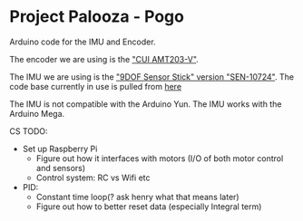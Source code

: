 # Project Palooza - Pogo
Arduino code for the IMU and Encoder.

The encoder we are using is the ["CUI AMT203-V"](https://www.digikey.com/product-detail/en/cui-inc/AMT203-V/102-2050-ND/2278846).

The IMU we are using is the ["9DOF Sensor Stick" version "SEN-10724"](https://www.sparkfun.com/products/retired/10724).
The code base currently in use is pulled from [here](https://github.com/Razor-AHRS/razor-9dof-ahrs/wiki/Tutorial#setting-up-the-hardware)

The IMU is not compatible with the Arduino Yun.
The IMU works with the Arduino Mega.


CS TODO:
  - Set up Raspberry Pi
    - Figure out how it interfaces with motors (I/O of both motor control and sensors)
    - Control system: RC vs Wifi etc
  - PID:
     - Constant time loop(? ask henry what that means later)
     - Figure out how to better reset data (especially Integral term)
    
   

  
